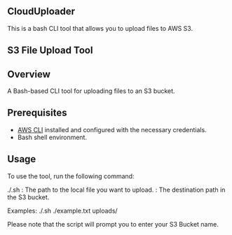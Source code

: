 ## CloudUploader
This is a bash CLI tool that allows you to upload files to AWS S3.

## S3 File Upload Tool

## Overview

A Bash-based CLI tool for uploading files to an S3 bucket. 

## Prerequisites

- [AWS CLI](https://aws.amazon.com/cli/) installed and configured with the necessary credentials.
- Bash shell environment.

## Usage
To use the tool, run the following command:

./.sh <local-file> <destination-path>
<local-file>: The path to the local file you want to upload.
<destination-path>: The destination path in the S3 bucket.

Examples:
./.sh ./example.txt uploads/

Please note that the script will prompt you to enter your S3 Bucket name.



